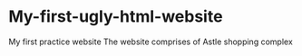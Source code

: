 # My-first-ugly-html-website
My first practice website
The website comprises of Astle shopping complex
